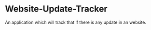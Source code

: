 # Website-Update-Tracker
An application which will track that if there is any update in an website.
